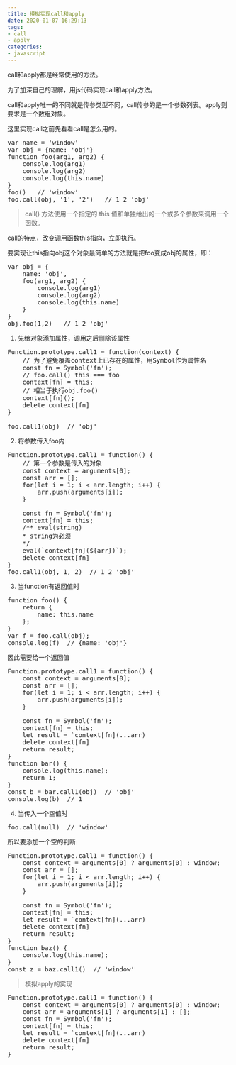 ```yaml
---
title: 模拟实现call和apply
date: 2020-01-07 16:29:13
tags:
- call
- apply
categories:
- javascript
---
```


<!--excerpt-->

call和apply都是经常使用的方法。

为了加深自己的理解，用js代码实现call和apply方法。

<!--more-->

call和apply唯一的不同就是传参类型不同，call传参的是一个参数列表。apply则要求是一个数组对象。

这里实现call之前先看看call是怎么用的。

<pre>
var name = 'window'
var obj = {name: 'obj'}
function foo(arg1, arg2) {
    console.log(arg1)
    console.log(arg2)
    console.log(this.name)
}
foo()   // 'window'
foo.call(obj, '1', '2')   // 1 2 'obj'
</pre>

>call() 方法使用一个指定的 this 值和单独给出的一个或多个参数来调用一个函数。

call的特点，改变调用函数this指向，立即执行。

要实现让this指向obj这个对象最简单的方法就是把foo变成obj的属性，即：
<pre>
var obj = {
    name: 'obj',
    foo(arg1, arg2) {
        console.log(arg1)
        console.log(arg2)
        console.log(this.name)
    }
}
obj.foo(1,2)   // 1 2 'obj'
</pre>

1. 先给对象添加属性，调用之后删除该属性
<pre>
Function.prototype.call1 = function(context) {
    // 为了避免覆盖context上已存在的属性，用Symbol作为属性名
    const fn = Symbol('fn');
    // foo.call() this === foo
    context[fn] = this;
    // 相当于执行obj.foo()
    context[fn]();
    delete context[fn]
}

foo.call1(obj)  // 'obj'
</pre>
2. 将参数传入foo内

<pre>
Function.prototype.call1 = function() {
    // 第一个参数是传入的对象
    const context = arguments[0];
    const arr = [];
    for(let i = 1; i < arr.length; i++) {
        arr.push(arguments[i]);
    }

    const fn = Symbol('fn');
    context[fn] = this;
    /** eval(string)
    * string为必须
    */
    eval(`context[fn](${arr})`);
    delete context[fn]
}
foo.call1(obj, 1, 2)  // 1 2 'obj'
</pre>

3. 当function有返回值时
<pre>
function foo() {
    return {
        name: this.name
    };
}
var f = foo.call(obj);
console.log(f)  // {name: 'obj'}
</pre>
因此需要给一个返回值
<pre>
Function.prototype.call1 = function() {
    const context = arguments[0];
    const arr = [];
    for(let i = 1; i < arr.length; i++) {
        arr.push(arguments[i]);
    }

    const fn = Symbol('fn');
    context[fn] = this;
    let result = `context[fn](...arr)
    delete context[fn]
    return result;
}
function bar() {
    console.log(this.name);
    return 1;
}
const b = bar.call1(obj)  // 'obj'
console.log(b)  // 1
</pre>

4. 当传入一个空值时
<pre>
foo.call(null)  // 'window'
</pre>
所以要添加一个空的判断
<pre>
Function.prototype.call1 = function() {
    const context = arguments[0] ? arguments[0] : window;
    const arr = [];
    for(let i = 1; i < arr.length; i++) {
        arr.push(arguments[i]);
    }

    const fn = Symbol('fn');
    context[fn] = this;
    let result = `context[fn](...arr)
    delete context[fn]
    return result;
}
function baz() {
    console.log(this.name);
}
const z = baz.call1()  // 'window'
</pre>

>模拟apply的实现
<pre>
Function.prototype.call1 = function() {
    const context = arguments[0] ? arguments[0] : window;
    const arr = arguments[1] ? arguments[1] : [];
    const fn = Symbol('fn');
    context[fn] = this;
    let result = `context[fn](...arr)
    delete context[fn]
    return result;
}
</pre>